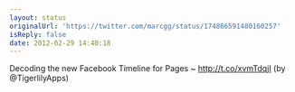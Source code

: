 ```yaml
---
layout: status
originalUrl: 'https://twitter.com/marcgg/status/174866591480160257'
isReply: false
date: 2012-02-29 14:40:18
---
```


Decoding the new Facebook Timeline for Pages ~ http://t.co/xvmTdqjI (by @TigerlilyApps)
